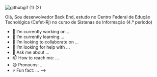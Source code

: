 
![githubgif (1) (2)](https://github.com/user-attachments/assets/8843910c-72d7-4502-b265-58ac56fa5e2b)


Olá, Sou desenvolvedor Back End, estudo no Centro Federal de Edução Tecnológica (Cefet-Rj) no curso de Sistenas de Informação (4.º  período)

- 🔭 I’m currently working on ...
- 🌱 I’m currently learning ...
- 👯 I’m looking to collaborate on ...
- 🤔 I’m looking for help with ...
- 💬 Ask me about ...
- 📫 How to reach me: ...
- 😄 Pronouns: ...
- ⚡ Fun fact: ...
-->
